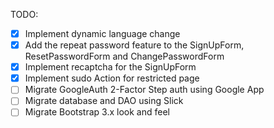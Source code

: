 TODO:
- [X] Implement dynamic language change
- [X] Add the repeat password feature to the SignUpForm, ResetPasswordForm and ChangePasswordForm
- [X] Implement recaptcha for the SignUpForm
- [X] Implement sudo Action for restricted page
- [ ] Migrate GoogleAuth 2-Factor Step auth using Google App
- [ ] Migrate database and DAO using Slick
- [ ] Migrate Bootstrap 3.x look and feel
